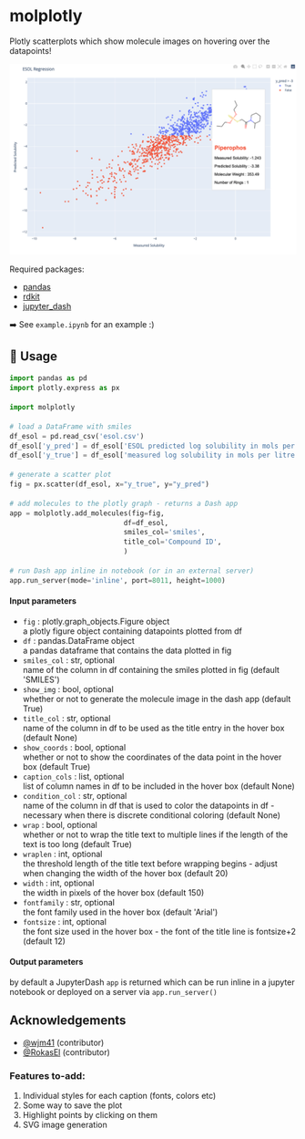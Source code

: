 # molplotly
Plotly scatterplots which show molecule images on hovering over the datapoints!

![Beautiful :)](example.png)

Required packages:
- [pandas](https://pandas.pydata.org/docs/getting_started/index.html)
- [rdkit](http://rdkit.org/docs/Install.html)
- [jupyter_dash](https://github.com/plotly/jupyter-dash)

➡️ See `example.ipynb` for an example :)

## 📜 Usage

```python
import pandas as pd
import plotly.express as px

import molplotly

# load a DataFrame with smiles
df_esol = pd.read_csv('esol.csv')
df_esol['y_pred'] = df_esol['ESOL predicted log solubility in mols per litre']
df_esol['y_true'] = df_esol['measured log solubility in mols per litre']

# generate a scatter plot
fig = px.scatter(df_esol, x="y_true", y="y_pred")

# add molecules to the plotly graph - returns a Dash app
app = molplotly.add_molecules(fig=fig, 
                            df=df_esol, 
                            smiles_col='smiles', 
                            title_col='Compound ID', 
                            )

# run Dash app inline in notebook (or in an external server)
app.run_server(mode='inline', port=8011, height=1000)
```
#### Input parameters
* `fig` : plotly.graph_objects.Figure object\
    a plotly figure object containing datapoints plotted from df
* `df` : pandas.DataFrame object\
    a pandas dataframe that contains the data plotted in fig
* `smiles_col` : str, optional\
    name of the column in df containing the smiles plotted in fig (default 'SMILES')
* `show_img` : bool, optional\
    whether or not to generate the molecule image in the dash app (default True)
* `title_col` : str, optional\
    name of the column in df to be used as the title entry in the hover box (default None)
* `show_coords` : bool, optional\
    whether or not to show the coordinates of the data point in the hover box (default True)
* `caption_cols` : list, optional\
    list of column names in df to be included in the hover box (default None)
* `condition_col` : str, optional\
    name of the column in df that is used to color the datapoints in df - necessary when there is discrete conditional coloring (default None)
* `wrap` : bool, optional\
    whether or not to wrap the title text to multiple lines if the length of the text is too long (default True)
* `wraplen` : int, optional\
    the threshold length of the title text before wrapping begins - adjust when changing the width of the hover box (default 20)
* `width` : int, optional\
    the width in pixels of the hover box (default 150)
* `fontfamily` : str, optional\
    the font family used in the hover box (default 'Arial')
* `fontsize` : int, optional\
    the font size used in the hover box - the font of the title line is fontsize+2 (default 12)
    
#### Output parameters
by default a JupyterDash `app` is returned which can be run inline in a jupyter notebook or deployed on a server via `app.run_server()`

## Acknowledgements
* [@wjm41](https://github.com/wjm41) (contributor)
* [@RokasEl](https://github.com/RokasEl) (contributor)

### Features to-add:
1. Individual styles for each caption (fonts, colors etc)
2. Some way to save the plot
3. Highlight points by clicking on them
4. SVG image generation
